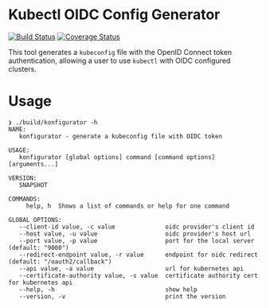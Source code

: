 # Kubectl OIDC Config Generator

[![Build Status](https://travis-ci.org/MYOB-Technology/konfigurator.svg?branch=master)](https://travis-ci.org/MYOB-Technology/konfigurator)
[![Coverage Status](https://coveralls.io/repos/github/MYOB-Technology/konfigurator/badge.svg?branch=master)](https://coveralls.io/github/MYOB-Technology/konfigurator?branch=master)

This tool generates a `kubeconfig` file with the OpenID Connect token authentication, allowing a user to use `kubectl` with OIDC configured clusters.

# Usage

```
❯ ./build/konfigurator -h
NAME:
   konfigurator - generate a kubeconfig file with OIDC token

USAGE:
   konfigurator [global options] command [command options] [arguments...]

VERSION:
   SNAPSHOT

COMMANDS:
     help, h  Shows a list of commands or help for one command

GLOBAL OPTIONS:
   --client-id value, -c value              oidc provider's client id
   --host value, -u value                   oidc provider's host url
   --port value, -p value                   port for the local server (default: "9000")
   --redirect-endpoint value, -r value      endpoint for oidc redirect (default: "/oauth2/callback")
   --api value, -a value                    url for kubernetes api
   --certificate-authority value, -s value  certificate authority cert for kubernetes api
   --help, -h                               show help
   --version, -v                            print the version
```

